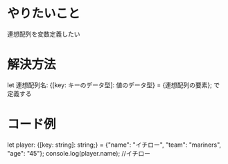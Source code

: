 # やりたいこと
連想配列を変数定義したい

# 解決方法
let 連想配列名: {[key: キーのデータ型]: 値のデータ型} = {連想配列の要素}; で定義する

# コード例
let player: {[key: string]: string;} = {"name": "イチロー", "team": "mariners", "age": "45"};
console.log(player.name); //イチロー